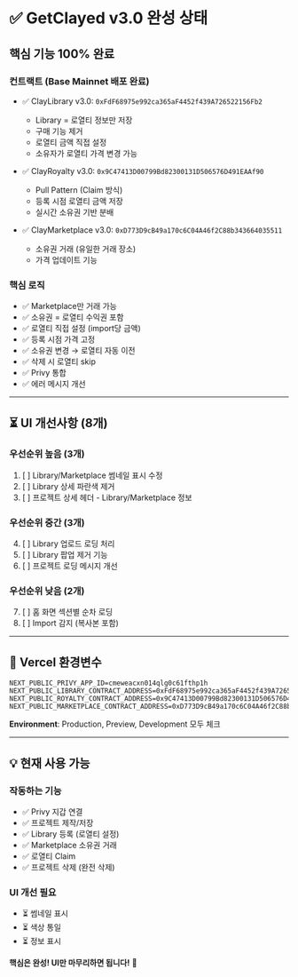 # ✅ GetClayed v3.0 완성 상태

## 핵심 기능 100% 완료

### 컨트랙트 (Base Mainnet 배포 완료)
- ✅ ClayLibrary v3.0: `0xFdF68975e992ca365aF4452f439A726522156Fb2`
  - Library = 로열티 정보만 저장
  - 구매 기능 제거
  - 로열티 금액 직접 설정
  - 소유자가 로열티 가격 변경 가능
  
- ✅ ClayRoyalty v3.0: `0x9C47413D00799Bd82300131D506576D491EAAf90`
  - Pull Pattern (Claim 방식)
  - 등록 시점 로열티 금액 저장
  - 실시간 소유권 기반 분배
  
- ✅ ClayMarketplace v3.0: `0xD773D9cB49a170c6C04A46f2C88b343664035511`
  - 소유권 거래 (유일한 거래 장소)
  - 가격 업데이트 기능

### 핵심 로직
- ✅ Marketplace만 거래 가능
- ✅ 소유권 = 로열티 수익권 포함
- ✅ 로열티 직접 설정 (import당 금액)
- ✅ 등록 시점 가격 고정
- ✅ 소유권 변경 → 로열티 자동 이전
- ✅ 삭제 시 로열티 skip
- ✅ Privy 통합
- ✅ 에러 메시지 개선

---

## ⏳ UI 개선사항 (8개)

### 우선순위 높음 (3개)
1. [ ] Library/Marketplace 썸네일 표시 수정
2. [ ] Library 상세 파란색 제거
3. [ ] 프로젝트 상세 헤더 - Library/Marketplace 정보

### 우선순위 중간 (3개)
4. [ ] Library 업로드 로딩 처리
5. [ ] Library 팝업 제거 기능
6. [ ] 프로젝트 로딩 메시지 개선

### 우선순위 낮음 (2개)
7. [ ] 홈 화면 섹션별 순차 로딩
8. [ ] Import 감지 (복사본 포함)

---

## 🚀 Vercel 환경변수

```
NEXT_PUBLIC_PRIVY_APP_ID=cmeweacxn014qlg0c61fthp1h
NEXT_PUBLIC_LIBRARY_CONTRACT_ADDRESS=0xFdF68975e992ca365aF4452f439A726522156Fb2
NEXT_PUBLIC_ROYALTY_CONTRACT_ADDRESS=0x9C47413D00799Bd82300131D506576D491EAAf90
NEXT_PUBLIC_MARKETPLACE_CONTRACT_ADDRESS=0xD773D9cB49a170c6C04A46f2C88b343664035511
```

**Environment**: Production, Preview, Development 모두 체크

---

## 💡 현재 사용 가능

### 작동하는 기능
- ✅ Privy 지갑 연결
- ✅ 프로젝트 제작/저장
- ✅ Library 등록 (로열티 설정)
- ✅ Marketplace 소유권 거래
- ✅ 로열티 Claim
- ✅ 프로젝트 삭제 (완전 삭제)

### UI 개선 필요
- ⏳ 썸네일 표시
- ⏳ 색상 통일
- ⏳ 정보 표시

**핵심은 완성! UI만 마무리하면 됩니다!** 🎯


